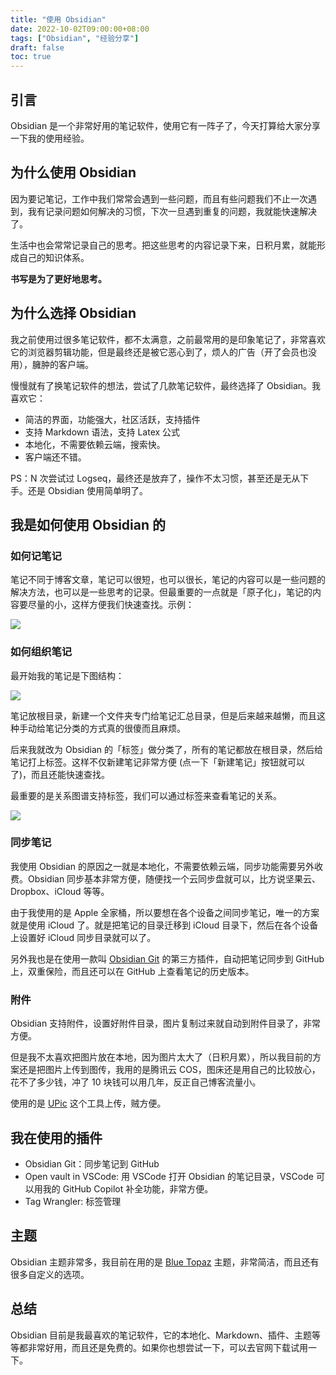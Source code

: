 ```yaml
---
title: "使用 Obsidian"
date: 2022-10-02T09:00:00+08:00
tags: ["Obsidian", "经验分享"] 
draft: false
toc: true
---
```


## 引言

Obsidian 是一个非常好用的笔记软件，使用它有一阵子了，今天打算给大家分享一下我的使用经验。

## 为什么使用 Obsidian

因为要记笔记，工作中我们常常会遇到一些问题，而且有些问题我们不止一次遇到，我有记录问题如何解决的习惯，下次一旦遇到重复的问题，我就能快速解决了。

生活中也会常常记录自己的思考。把这些思考的内容记录下来，日积月累，就能形成自己的知识体系。

**书写是为了更好地思考。**

## 为什么选择 Obsidian

我之前使用过很多笔记软件，都不太满意，之前最常用的是印象笔记了，非常喜欢它的浏览器剪辑功能，但是最终还是被它恶心到了，烦人的广告（开了会员也没用），臃肿的客户端。

<!--more-->

慢慢就有了换笔记软件的想法，尝试了几款笔记软件，最终选择了 Obsidian。我喜欢它：

- 简洁的界面，功能强大，社区活跃，支持插件
- 支持 Markdown 语法，支持 Latex 公式
- 本地化，不需要依赖云端，搜索快。
- 客户端还不错。

PS：N 次尝试过 Logseq，最终还是放弃了，操作不太习惯，甚至还是无从下手。还是 Obsidian 使用简单明了。

## 我是如何使用 Obsidian 的

### 如何记笔记

笔记不同于博客文章，笔记可以很短，也可以很长，笔记的内容可以是一些问题的解决方法，也可以是一些思考的记录。但最重要的一点就是「原子化」，笔记的内容要尽量的小，这样方便我们快速查找。示例：

![](https://blog-1251237404.cos.ap-guangzhou.myqcloud.com/202210023d92PS.png)


### 如何组织笔记

最开始我的笔记是下图结构：

![](https://blog-1251237404.cos.ap-guangzhou.myqcloud.com/202210021qyQO4.png)

笔记放根目录，新建一个文件夹专门给笔记汇总目录，但是后来越来越懒，而且这种手动给笔记分类的方式真的很傻而且麻烦。

后来我就改为 Obsidian 的「标签」做分类了，所有的笔记都放在根目录，然后给笔记打上标签。这样不仅新建笔记非常方便 (点一下「新建笔记」按钮就可以了)，而且还能快速查找。

最重要的是关系图谱支持标签，我们可以通过标签来查看笔记的关系。

![](https://blog-1251237404.cos.ap-guangzhou.myqcloud.com/20221002FDr7Qe.png)

### 同步笔记

我使用 Obsidian 的原因之一就是本地化，不需要依赖云端，同步功能需要另外收费。Obsidian 同步基本非常方便，随便找一个云同步盘就可以，比方说坚果云、Dropbox、iCloud 等等。

由于我使用的是 Apple 全家桶，所以要想在各个设备之间同步笔记，唯一的方案就是使用 iCloud 了。就是把笔记的目录迁移到 iCloud 目录下，然后在各个设备上设置好 iCloud 同步目录就可以了。

另外我也是在使用一款叫 [Obsidian Git](https://github.com/denolehov/obsidian-git) 的第三方插件，自动把笔记同步到 GitHub 上，双重保险，而且还可以在 GitHub 上查看笔记的历史版本。

### 附件

Obsidian 支持附件，设置好附件目录，图片复制过来就自动到附件目录了，非常方便。

但是我不太喜欢把图片放在本地，因为图片太大了（日积月累），所以我目前的方案还是把图片上传到图传，我用的是腾讯云 COS，图床还是用自己的比较放心，花不了多少钱，冲了 10 块钱可以用几年，反正自己博客流量小。

使用的是 [UPic](https://blog.svend.cc/upic/) 这个工具上传，贼方便。

## 我在使用的插件

- Obsidian Git：同步笔记到 GitHub
- Open vault in VSCode: 用 VSCode 打开 Obsidian 的笔记目录，VSCode 可以用我的 GitHub Copilot 补全功能，非常方便。
- Tag Wrangler: 标签管理

## 主题

Obsidian 主题非常多，我目前在用的是 [Blue Topaz](https://github.com/cumany/Blue-topaz-examples) 主题，非常简洁，而且还有很多自定义的选项。

## 总结

Obsidian 目前是我最喜欢的笔记软件，它的本地化、Markdown、插件、主题等等都非常好用，而且还是免费的。如果你也想尝试一下，可以去官网下载试用一下。


